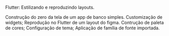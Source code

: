Flutter: Estilizando e reproduzindo layouts.

Construção do zero da tela de um app de banco simples.
Customização de widgets;
Reprodução no Flutter de um layout do figma.
Contrução de paleta de cores;
Configuração de tema;
Aplicação de família de fonte importada.
